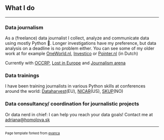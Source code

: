 ## What I do
---

### Data journalism
As a (freelance) data journalist I collect, analyze and communicate data using mostly Python 🐍.
Longer investigations have my preference, but data analysis on a deadline is no problem either. You can see some of my older work at for example [OneWorld.nl](https://www.oneworld.nl/personen/adriana-homolova/), [Investico](platform-investico.nl/) or [Pointer.nl](https://pointer.kro-ncrv.nl/artikelen/zeldzame-vogels-in-gevaar-door-stikstofvervuiling) (in Dutch)

Currently with [OCCRP](occrp.org/), [Lost in Europe](https://lostineurope.org/) and [Journalism arena](journalismarena.eu/)

### Data trainings
I have been training journalists in various Python skills at conferences around the world: [Dataharvest](dataharvest.eu/)(EU), [NICAR](https://www.ire.org/events-and-training/conferences/nicar-2019)(US), [SKUP](https://www.skup.no/)(NO)

### Data consultancy/ coordination for journalistic projects
Or data nerd in chief: I can help you reach your data goals! Contact me at <a href='ma&#105;lt&#111;&#58;&#97;&#100;rian&#97;&#64;homol&#111;&#118;a&#46;&#115;k'>&#97;drian&#97;&#64;hom&#111;&#108;&#111;&#118;&#97;&#46;&#115;k</a>

---
<p style="font-size:11px">Page template forked from <a href="https://github.com/evanca/quick-portfolio">evanca</a></p>
<!-- Remove above link if you don't want to attibute -->

